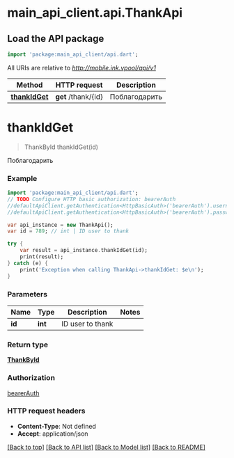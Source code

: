 # main_api_client.api.ThankApi

## Load the API package
```dart
import 'package:main_api_client/api.dart';
```

All URIs are relative to *http://mobile.ink.vpool/api/v1*

Method | HTTP request | Description
------------- | ------------- | -------------
[**thankIdGet**](ThankApi.md#thankIdGet) | **get** /thank/{id} | Поблагодарить


# **thankIdGet**
> ThankById thankIdGet(id)

Поблагодарить

### Example 
```dart
import 'package:main_api_client/api.dart';
// TODO Configure HTTP basic authorization: bearerAuth
//defaultApiClient.getAuthentication<HttpBasicAuth>('bearerAuth').username = 'YOUR_USERNAME'
//defaultApiClient.getAuthentication<HttpBasicAuth>('bearerAuth').password = 'YOUR_PASSWORD';

var api_instance = new ThankApi();
var id = 789; // int | ID user to thank

try { 
    var result = api_instance.thankIdGet(id);
    print(result);
} catch (e) {
    print('Exception when calling ThankApi->thankIdGet: $e\n');
}
```

### Parameters

Name | Type | Description  | Notes
------------- | ------------- | ------------- | -------------
 **id** | **int**| ID user to thank | 

### Return type

[**ThankById**](ThankById.md)

### Authorization

[bearerAuth](../README.md#bearerAuth)

### HTTP request headers

 - **Content-Type**: Not defined
 - **Accept**: application/json

[[Back to top]](#) [[Back to API list]](../README.md#documentation-for-api-endpoints) [[Back to Model list]](../README.md#documentation-for-models) [[Back to README]](../README.md)

